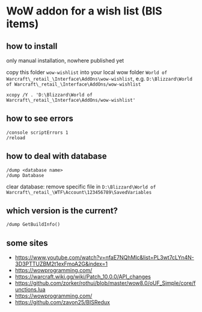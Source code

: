 # WoW addon for a wish list (BIS items)

## how to install

only manual installation, nowhere published yet

copy this folder `wow-wishlist` into your local wow folder `World of Warcraft\_retail_\Interface\AddOns\wow-wishlist`, e.g. `D:\Blizzard\World of Warcraft\_retail_\Interface\AddOns/wow-wishlist`

```shell
xcopy /Y . 'D:\Blizzard\World of Warcraft\_retail_\Interface\AddOns/wow-wishlist'
```

## how to see errors

```
/console scriptErrors 1
/reload
```

## how to deal with database

```
/dump <database name>
/dump Database
```

clear database: remove specific file in `D:\Blizzard\World of Warcraft\_retail_\WTF\Account\123456789\SavedVariables`

## which version is the current?

```
/dump GetBuildInfo()
```

## some sites

* https://www.youtube.com/watch?v=nfaE7NQhMlc&list=PL3wt7cLYn4N-3D3PTTUZBM2t1exFmoA2G&index=1
* https://wowprogramming.com/
* https://warcraft.wiki.gg/wiki/Patch_10.0.0/API_changes
* https://github.com/zorker/rothui/blob/master/wow8.0/oUF_Simple/core/functions.lua
* https://wowprogramming.com/
* https://github.com/zavon25/BISRedux
